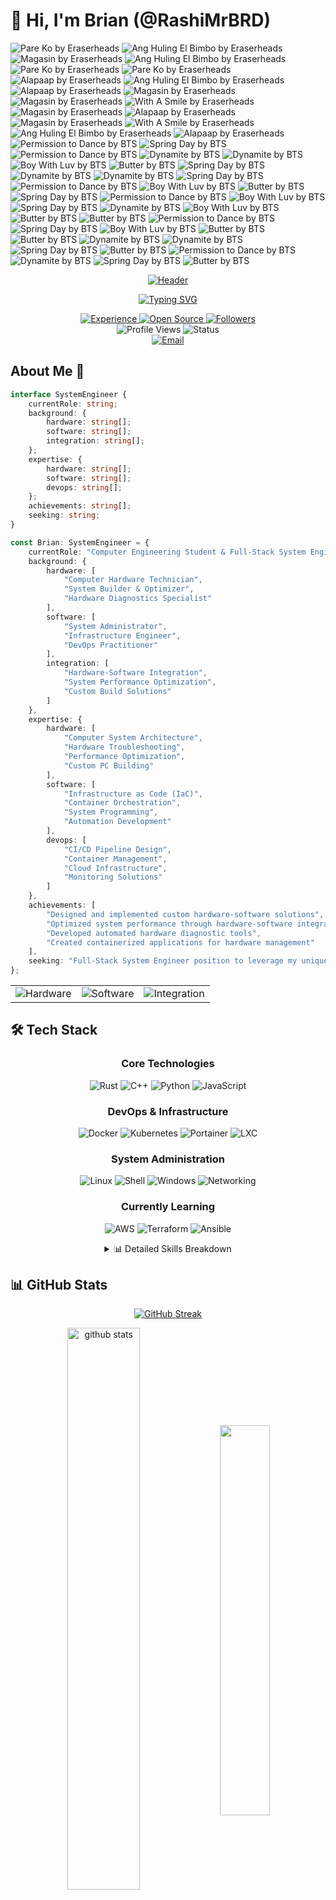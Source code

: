 # 👋 Hi, I'm Brian (@RashiMrBRD)

<img src="https://img.shields.io/badge/Now%20Playing-Pare%20Ko%20by%20Eraserheads-FF69B4?style=for-the-badge&logo=youtube-music&logoColor=white" alt="Pare Ko by Eraserheads"/>

<img src="https://img.shields.io/badge/Now%20Playing-Ang%20Huling%20El%20Bimbo%20by%20Eraserheads-FF69B4?style=for-the-badge&logo=youtube-music&logoColor=white" alt="Ang Huling El Bimbo by Eraserheads"/>

<img src="https://img.shields.io/badge/Now%20Playing-Magasin%20by%20Eraserheads-FF69B4?style=for-the-badge&logo=youtube-music&logoColor=white" alt="Magasin by Eraserheads"/>

<img src="https://img.shields.io/badge/Now%20Playing-Ang%20Huling%20El%20Bimbo%20by%20Eraserheads-FF69B4?style=for-the-badge&logo=youtube-music&logoColor=white" alt="Ang Huling El Bimbo by Eraserheads"/>

<img src="https://img.shields.io/badge/Now%20Playing-Pare%20Ko%20by%20Eraserheads-FF69B4?style=for-the-badge&logo=youtube-music&logoColor=white" alt="Pare Ko by Eraserheads"/>

<img src="https://img.shields.io/badge/Now%20Playing-Pare%20Ko%20by%20Eraserheads-FF69B4?style=for-the-badge&logo=youtube-music&logoColor=white" alt="Pare Ko by Eraserheads"/>

<img src="https://img.shields.io/badge/Now%20Playing-Alapaap%20by%20Eraserheads-FF69B4?style=for-the-badge&logo=youtube-music&logoColor=white" alt="Alapaap by Eraserheads"/>

<img src="https://img.shields.io/badge/Now%20Playing-Ang%20Huling%20El%20Bimbo%20by%20Eraserheads-FF69B4?style=for-the-badge&logo=youtube-music&logoColor=white" alt="Ang Huling El Bimbo by Eraserheads"/>

<img src="https://img.shields.io/badge/Now%20Playing-Alapaap%20by%20Eraserheads-FF69B4?style=for-the-badge&logo=youtube-music&logoColor=white" alt="Alapaap by Eraserheads"/>

<img src="https://img.shields.io/badge/Now%20Playing-Magasin%20by%20Eraserheads-FF69B4?style=for-the-badge&logo=youtube-music&logoColor=white" alt="Magasin by Eraserheads"/>

<img src="https://img.shields.io/badge/Now%20Playing-Magasin%20by%20Eraserheads-FF69B4?style=for-the-badge&logo=youtube-music&logoColor=white" alt="Magasin by Eraserheads"/>

<img src="https://img.shields.io/badge/Now%20Playing-With%20A%20Smile%20by%20Eraserheads-FF69B4?style=for-the-badge&logo=youtube-music&logoColor=white" alt="With A Smile by Eraserheads"/>

<img src="https://img.shields.io/badge/Now%20Playing-Magasin%20by%20Eraserheads-FF69B4?style=for-the-badge&logo=youtube-music&logoColor=white" alt="Magasin by Eraserheads"/>

<img src="https://img.shields.io/badge/Now%20Playing-Alapaap%20by%20Eraserheads-FF69B4?style=for-the-badge&logo=youtube-music&logoColor=white" alt="Alapaap by Eraserheads"/>

<img src="https://img.shields.io/badge/Now%20Playing-Magasin%20by%20Eraserheads-FF69B4?style=for-the-badge&logo=youtube-music&logoColor=white" alt="Magasin by Eraserheads"/>

<img src="https://img.shields.io/badge/Now%20Playing-With%20A%20Smile%20by%20Eraserheads-FF69B4?style=for-the-badge&logo=youtube-music&logoColor=white" alt="With A Smile by Eraserheads"/>

<img src="https://img.shields.io/badge/Now%20Playing-Ang%20Huling%20El%20Bimbo%20by%20Eraserheads-FF69B4?style=for-the-badge&logo=youtube-music&logoColor=white" alt="Ang Huling El Bimbo by Eraserheads"/>

<img src="https://img.shields.io/badge/Now%20Playing-Alapaap%20by%20Eraserheads-FF69B4?style=for-the-badge&logo=youtube-music&logoColor=white" alt="Alapaap by Eraserheads"/>

<img src="https://img.shields.io/badge/Now%20Playing-Permission%20to%20Dance%20by%20BTS-FF69B4?style=for-the-badge&logo=youtube-music&logoColor=white" alt="Permission to Dance by BTS"/>

<img src="https://img.shields.io/badge/Now%20Playing-Spring%20Day%20by%20BTS-FF69B4?style=for-the-badge&logo=youtube-music&logoColor=white" alt="Spring Day by BTS"/>

<img src="https://img.shields.io/badge/Now%20Playing-Permission%20to%20Dance%20by%20BTS-FF69B4?style=for-the-badge&logo=youtube-music&logoColor=white" alt="Permission to Dance by BTS"/>

<img src="https://img.shields.io/badge/Now%20Playing-Dynamite%20by%20BTS-FF69B4?style=for-the-badge&logo=youtube-music&logoColor=white" alt="Dynamite by BTS"/>

<img src="https://img.shields.io/badge/Now%20Playing-Dynamite%20by%20BTS-FF69B4?style=for-the-badge&logo=youtube-music&logoColor=white" alt="Dynamite by BTS"/>

<img src="https://img.shields.io/badge/Now%20Playing-Boy%20With%20Luv%20by%20BTS-FF69B4?style=for-the-badge&logo=youtube-music&logoColor=white" alt="Boy With Luv by BTS"/>

<img src="https://img.shields.io/badge/Now%20Playing-Butter%20by%20BTS-FF69B4?style=for-the-badge&logo=youtube-music&logoColor=white" alt="Butter by BTS"/>

<img src="https://img.shields.io/badge/Now%20Playing-Spring%20Day%20by%20BTS-FF69B4?style=for-the-badge&logo=youtube-music&logoColor=white" alt="Spring Day by BTS"/>

<img src="https://img.shields.io/badge/Now%20Playing-Dynamite%20by%20BTS-FF69B4?style=for-the-badge&logo=youtube-music&logoColor=white" alt="Dynamite by BTS"/>

<img src="https://img.shields.io/badge/Now%20Playing-Dynamite%20by%20BTS-FF69B4?style=for-the-badge&logo=youtube-music&logoColor=white" alt="Dynamite by BTS"/>

<img src="https://img.shields.io/badge/Now%20Playing-Spring%20Day%20by%20BTS-FF69B4?style=for-the-badge&logo=youtube-music&logoColor=white" alt="Spring Day by BTS"/>

<img src="https://img.shields.io/badge/Now%20Playing-Permission%20to%20Dance%20by%20BTS-FF69B4?style=for-the-badge&logo=youtube-music&logoColor=white" alt="Permission to Dance by BTS"/>

<img src="https://img.shields.io/badge/Now%20Playing-Boy%20With%20Luv%20by%20BTS-FF69B4?style=for-the-badge&logo=youtube-music&logoColor=white" alt="Boy With Luv by BTS"/>

<img src="https://img.shields.io/badge/Now%20Playing-Butter%20by%20BTS-FF69B4?style=for-the-badge&logo=youtube-music&logoColor=white" alt="Butter by BTS"/>

<img src="https://img.shields.io/badge/Now%20Playing-Spring%20Day%20by%20BTS-FF69B4?style=for-the-badge&logo=youtube-music&logoColor=white" alt="Spring Day by BTS"/>

<img src="https://img.shields.io/badge/Now%20Playing-Permission%20to%20Dance%20by%20BTS-FF69B4?style=for-the-badge&logo=youtube-music&logoColor=white" alt="Permission to Dance by BTS"/>

<img src="https://img.shields.io/badge/Now%20Playing-Boy%20With%20Luv%20by%20BTS-FF69B4?style=for-the-badge&logo=youtube-music&logoColor=white" alt="Boy With Luv by BTS"/>

<img src="https://img.shields.io/badge/Now%20Playing-Spring%20Day%20by%20BTS-FF69B4?style=for-the-badge&logo=youtube-music&logoColor=white" alt="Spring Day by BTS"/>

<img src="https://img.shields.io/badge/Now%20Playing-Dynamite%20by%20BTS-FF69B4?style=for-the-badge&logo=youtube-music&logoColor=white" alt="Dynamite by BTS"/>

<img src="https://img.shields.io/badge/Now%20Playing-Boy%20With%20Luv%20by%20BTS-FF69B4?style=for-the-badge&logo=youtube-music&logoColor=white" alt="Boy With Luv by BTS"/>

<img src="https://img.shields.io/badge/Now%20Playing-Butter%20by%20BTS-FF69B4?style=for-the-badge&logo=youtube-music&logoColor=white" alt="Butter by BTS"/>

<img src="https://img.shields.io/badge/Now%20Playing-Butter%20by%20BTS-FF69B4?style=for-the-badge&logo=youtube-music&logoColor=white" alt="Butter by BTS"/>

<img src="https://img.shields.io/badge/Now%20Playing-Permission%20to%20Dance%20by%20BTS-FF69B4?style=for-the-badge&logo=youtube-music&logoColor=white" alt="Permission to Dance by BTS"/>

<img src="https://img.shields.io/badge/Now%20Playing-Spring%20Day%20by%20BTS-FF69B4?style=for-the-badge&logo=youtube-music&logoColor=white" alt="Spring Day by BTS"/>

<img src="https://img.shields.io/badge/Now%20Playing-Boy%20With%20Luv%20by%20BTS-FF69B4?style=for-the-badge&logo=youtube-music&logoColor=white" alt="Boy With Luv by BTS"/>

<img src="https://img.shields.io/badge/Now%20Playing-Butter%20by%20BTS-FF69B4?style=for-the-badge&logo=youtube-music&logoColor=white" alt="Butter by BTS"/>

<img src="https://img.shields.io/badge/Now%20Playing-Butter%20by%20BTS-FF69B4?style=for-the-badge&logo=youtube-music&logoColor=white" alt="Butter by BTS"/>

<img src="https://img.shields.io/badge/Now%20Playing-Dynamite%20by%20BTS-FF69B4?style=for-the-badge&logo=youtube-music&logoColor=white" alt="Dynamite by BTS"/>

<img src="https://img.shields.io/badge/Now%20Playing-Dynamite%20by%20BTS-FF69B4?style=for-the-badge&logo=youtube-music&logoColor=white" alt="Dynamite by BTS"/>

<img src="https://img.shields.io/badge/Now%20Playing-Spring%20Day%20by%20BTS-FF69B4?style=for-the-badge&logo=youtube-music&logoColor=white" alt="Spring Day by BTS"/>

<img src="https://img.shields.io/badge/Now%20Playing-Butter%20by%20BTS-FF69B4?style=for-the-badge&logo=youtube-music&logoColor=white" alt="Butter by BTS"/>

<img src="https://img.shields.io/badge/Now%20Playing-Permission%20to%20Dance%20by%20BTS-FF69B4?style=for-the-badge&logo=youtube-music&logoColor=white" alt="Permission to Dance by BTS"/>

<img src="https://img.shields.io/badge/Now%20Playing-Dynamite%20by%20BTS-FF69B4?style=for-the-badge&logo=youtube-music&logoColor=white" alt="Dynamite by BTS"/>

<img src="https://img.shields.io/badge/Now%20Playing-Spring%20Day%20by%20BTS-FF69B4?style=for-the-badge&logo=youtube-music&logoColor=white" alt="Spring Day by BTS"/>

<img src="https://img.shields.io/badge/Now%20Playing-Butter%20by%20BTS-FF69B4?style=for-the-badge&logo=youtube-music&logoColor=white" alt="Butter by BTS"/>

<div align="center">

[![Header](https://capsule-render.vercel.app/api?type=waving&color=gradient&customColorList=12&height=200&section=header&text=Lazy%20but%20Efficient&fontSize=50&fontAlignY=35&desc=Hardware%20|%20Software%20|%20Automation%20Enthusiast&descAlignY=52&animation=fadeIn&fontColor=ffffff&stroke=2E9EF7&strokeWidth=2)](https://github.com/RashiMrBRD)

[![Typing SVG](https://readme-typing-svg.herokuapp.com?font=Caveat&weight=700&size=24&duration=3000&pause=1000&color=2E9EF7&center=true&vCenter=true&width=435&lines=Turning+Coffee+into+Code;Making+Hardware+Dance;Automating+the+Boring+Stuff;Building+Cool+Things;Finding+Elegant+Solutions)](https://github.com/RashiMrBRD)

<div>
  <a href="https://github.com/RashiMrBRD">
    <img src="https://img.shields.io/badge/Experience-3+_Years-orange?style=for-the-badge&logo=github&logoColor=white" alt="Experience"/>
  </a>
  <a href="https://github.com/RashiMrBRD?tab=repositories">
    <img src="https://img.shields.io/badge/Open_Source-Contributor-success?style=for-the-badge&logo=github&logoColor=white" alt="Open Source"/>
  </a>
  <a href="https://github.com/RashiMrBRD?tab=followers">
    <img src="https://img.shields.io/github/followers/RashiMrBRD?style=for-the-badge&logo=github&label=Followers" alt="Followers"/>
  </a>
</div>

<div>
  <img src="https://komarev.com/ghpvc/?username=RashiMrBRD&style=for-the-badge&color=2E9EF7" alt="Profile Views"/>
  <img src="https://img.shields.io/badge/Status-Open_to_Work-2E9EF7?style=for-the-badge&logo=github&logoColor=white" alt="Status"/>
</div>

<div>
  <a href="mailto:brian@rashlink.eu.org">
    <img src="https://img.shields.io/badge/Email-brian@rashlink.eu.org-D14836?style=for-the-badge&logo=gmail&logoColor=white" alt="Email"/>
  </a>
</div>

</div>

## About Me 🚀

```typescript
interface SystemEngineer {
    currentRole: string;
    background: {
        hardware: string[];
        software: string[];
        integration: string[];
    };
    expertise: {
        hardware: string[];
        software: string[];
        devops: string[];
    };
    achievements: string[];
    seeking: string;
}

const Brian: SystemEngineer = {
    currentRole: "Computer Engineering Student & Full-Stack System Engineer",
    background: {
        hardware: [
            "Computer Hardware Technician",
            "System Builder & Optimizer",
            "Hardware Diagnostics Specialist"
        ],
        software: [
            "System Administrator",
            "Infrastructure Engineer",
            "DevOps Practitioner"
        ],
        integration: [
            "Hardware-Software Integration",
            "System Performance Optimization",
            "Custom Build Solutions"
        ]
    },
    expertise: {
        hardware: [
            "Computer System Architecture",
            "Hardware Troubleshooting",
            "Performance Optimization",
            "Custom PC Building"
        ],
        software: [
            "Infrastructure as Code (IaC)",
            "Container Orchestration",
            "System Programming",
            "Automation Development"
        ],
        devops: [
            "CI/CD Pipeline Design",
            "Container Management",
            "Cloud Infrastructure",
            "Monitoring Solutions"
        ]
    },
    achievements: [
        "Designed and implemented custom hardware-software solutions",
        "Optimized system performance through hardware-software integration",
        "Developed automated hardware diagnostic tools",
        "Created containerized applications for hardware management"
    ],
    seeking: "Full-Stack System Engineer position to leverage my unique expertise in hardware-software integration, system optimization, and modern DevOps practices"
};
```

<div align="center">
  <table>
    <tr>
      <td align="center">
        <img src="https://img.shields.io/badge/Hardware-Expert-red?style=for-the-badge&logo=pcgamingwiki&logoColor=white" alt="Hardware"/>
      </td>
      <td align="center">
        <img src="https://img.shields.io/badge/Software-Specialist-blue?style=for-the-badge&logo=dev.to&logoColor=white" alt="Software"/>
      </td>
      <td align="center">
        <img src="https://img.shields.io/badge/Integration-Master-green?style=for-the-badge&logo=stackshare&logoColor=white" alt="Integration"/>
      </td>
    </tr>
  </table>
</div>

## 🛠️ Tech Stack

<div align="center">

### Core Technologies
![Rust](https://img.shields.io/badge/Rust-black?style=for-the-badge&logo=rust&logoColor=#E57324)
![C++](https://img.shields.io/badge/C++-00599C?style=for-the-badge&logo=c%2B%2B&logoColor=white)
![Python](https://img.shields.io/badge/Python-3776AB?style=for-the-badge&logo=python&logoColor=white)
![JavaScript](https://img.shields.io/badge/JavaScript-F7DF1E?style=for-the-badge&logo=javascript&logoColor=black)

### DevOps & Infrastructure
![Docker](https://img.shields.io/badge/Docker-2496ED?style=for-the-badge&logo=docker&logoColor=white)
![Kubernetes](https://img.shields.io/badge/Kubernetes-326CE5?style=for-the-badge&logo=kubernetes&logoColor=white)
![Portainer](https://img.shields.io/badge/Portainer-13BEF9?style=for-the-badge&logo=portainer&logoColor=white)
![LXC](https://img.shields.io/badge/LXC-333333?style=for-the-badge&logo=linux-containers&logoColor=white)

### System Administration
![Linux](https://img.shields.io/badge/Linux-FCC624?style=for-the-badge&logo=linux&logoColor=black)
![Shell](https://img.shields.io/badge/Shell-4EAA25?style=for-the-badge&logo=gnu-bash&logoColor=white)
![Windows](https://img.shields.io/badge/Windows-0078D6?style=for-the-badge&logo=windows&logoColor=white)
![Networking](https://img.shields.io/badge/Networking-00629B?style=for-the-badge&logo=cisco&logoColor=white)

### Currently Learning
![AWS](https://img.shields.io/badge/AWS-232F3E?style=for-the-badge&logo=amazon-aws&logoColor=white)
![Terraform](https://img.shields.io/badge/Terraform-7B42BC?style=for-the-badge&logo=terraform&logoColor=white)
![Ansible](https://img.shields.io/badge/Ansible-EE0000?style=for-the-badge&logo=ansible&logoColor=white)

<details>
<summary>📊 Detailed Skills Breakdown</summary>

#### Infrastructure
- Container Orchestration (Docker, K8s, LXC)
- CI/CD Pipeline Design
- Infrastructure Monitoring
- Network Architecture

#### Development
- Systems Programming (Rust, C++)
- Scripting (Python, Bash)
- Web Technologies (JavaScript)
- Version Control (Git)

#### Hardware
- System Building & Optimization
- Hardware Troubleshooting
- Performance Tuning
- Network Setup & Management

</details>

</div>

## 📊 GitHub Stats

<div align="center">
  
[![GitHub Streak](https://github-readme-streak-stats.herokuapp.com/?user=RashiMrBRD&theme=dark)](https://git.io/streak-stats)

<img src="https://github-readme-stats.vercel.app/api?username=RashiMrBRD&show_icons=true&theme=dark" alt="github stats" width="48%" align="center">
<img src="https://github-readme-stats.vercel.app/api/top-langs/?username=RashiMrBRD&layout=compact&theme=dark" width="40%" align="center">

</div>

## 🎯 Current Focus

- 🔭 Working on automation scripts and tools
- 🌱 Learning advanced Kubernetes patterns
- 👯 Looking to collaborate on DevOps projects
- 💬 Ask me about Linux, Shell Scripting, and System Administration

## 🏆 GitHub Trophies

<div align="center">
  
[![trophy](https://github-profile-trophy.vercel.app/?username=RashiMrBRD&theme=onedark)](https://github.com/ryo-ma/github-profile-trophy)

</div>

## 🎮 Let's Play a Game

<div align="center">
  
<picture>
  <source media="(prefers-color-scheme: dark)" srcset="https://raw.githubusercontent.com/RashiMrBRD/RashiMrBRD/output/github-contribution-grid-snake-dark.svg" />
  <source media="(prefers-color-scheme: light)" srcset="https://raw.githubusercontent.com/RashiMrBRD/RashiMrBRD/output/github-contribution-grid-snake.svg" />
  <img alt="github-snake" src="https://raw.githubusercontent.com/RashiMrBRD/RashiMrBRD/output/github-contribution-grid-snake.svg" />
</picture>

</div>

## 🎵 Developer Soundtrack

<div align="center">

<details open><summary>🎵 My Music Vibes</summary>

<div align="center">
<pre style="background:#2E3440;color:#ECEFF4;padding:32px;border-radius:16px;box-shadow:0 16px 48px rgba(0,0,0,0.3);font-family:'Caveat','Indie Flower',cursive;font-size:18px;line-height:1.6;margin:32px;text-shadow:0 0 1px rgba(236,239,244,0.4);min-width:800px;max-width:1200px;width:80%">
<code>
╭──────────────────────────── <span style="color:#88C0D0">Current Session</span> ────────────────────────────╮
│ <span style="color:#81A1C1">Now Playing:</span> 🎧 "Blue Bird" (Naruto) | <span style="color:#81A1C1">Mood:</span> Epic & Energetic | ⏱️ 3:45  │
╰──────────────────────────────────────────────────────────────────────────╯

<span style="color:#81A1C1">Top Active Genres:</span>
╭─ Anime OST [███████████] 75% ─╮ ╭─ Game OST [████████████] 85% ─╮
│  Perfect for Debug Sessions!   │ │  Maximum Focus Mode         │
╰───────────────────────────────╯ ╰───────────────────────────────╯

<span style="color:#81A1C1">Current Coding Session:</span> [<span style="color:#A3BE8C">ACTIVE</span>] Productivity Mix v2.5 | 42 tracks | Mood: [⣿⣿⣿⣿⣿⣿⣿⣿⣿⣿] 100%

╭──────────────────────────── <span style="color:#88C0D0">Music Preferences</span> ───────────────────────────╮
│ <span style="color:#81A1C1">Favorite Artists:</span> BTS, Eraserheads, YOASOBI | <span style="color:#81A1C1">Style:</span> High Energy & Melodic   │
╰──────────────────────────────────────────────────────────────────────────╯

<span style="color:#81A1C1">Genre Breakdown:</span>
╭─ K-Pop [████████] 55% ─╮ ╭─ OPM [██████] 40% ─╮ ╭─ Lo-Fi [███████] 45% ─╮
│  Energy Boost! 🚀      │ │  Cultural Vibes 🌏  │ │  Deep Focus 💭        │
╰────────────────────────╯ ╰───────────────────╯ ╰────────────────────────╯

<span style="color:#81A1C1">Playlist Stats:</span> 247 Plays this month | Peak Hours: 2AM-4AM | Fav Mood: Epic & Energetic
</code>
</pre>
</div>

</details>

<div align="center">
  <a href="https://open.spotify.com/user/briandondriano2625">
    <img src="https://img.shields.io/badge/Spotify-Developer_Playlist-1DB954?style=for-the-badge&logo=spotify&logoColor=white" alt="Spotify"/>
  </a>
</div>

<div>
  <img src="https://img.shields.io/badge/Mood-Productive-success?style=for-the-badge&logo=spotify&logoColor=white" alt="Mood"/>
  <img src="https://img.shields.io/badge/Now%20Playing-Dynamite%20by%20BTS-FF69B4?style=for-the-badge&logo=youtube-music&logoColor=white" alt="Dynamite by BTS"/>
  <img src="https://img.shields.io/badge/Volume-100%25-blue?style=for-the-badge&logo=sound&logoColor=white" alt="Volume"/>
</div>

</div>

## ☕ Support My Work

<div align="center">
  
[![Ko-Fi](https://img.shields.io/badge/Ko--fi-F16061?style=for-the-badge&logo=ko-fi&logoColor=white)](https://ko-fi.com/rashimrbrd)
[![PayPal](https://img.shields.io/badge/PayPal-00457C?style=for-the-badge&logo=paypal&logoColor=white)](https://paypal.me/MrRash)
[![Patreon](https://img.shields.io/badge/Patreon-F96854?style=for-the-badge&logo=patreon&logoColor=white)](https://patreon.com/RashiMrBRD)

</div>

---

<div align="center">
  
### 🤝 Let's connect and build something amazing together!

<img src="https://capsule-render.vercel.app/api?type=waving&color=gradient&height=100&section=footer" width="100%"/>

</div>
